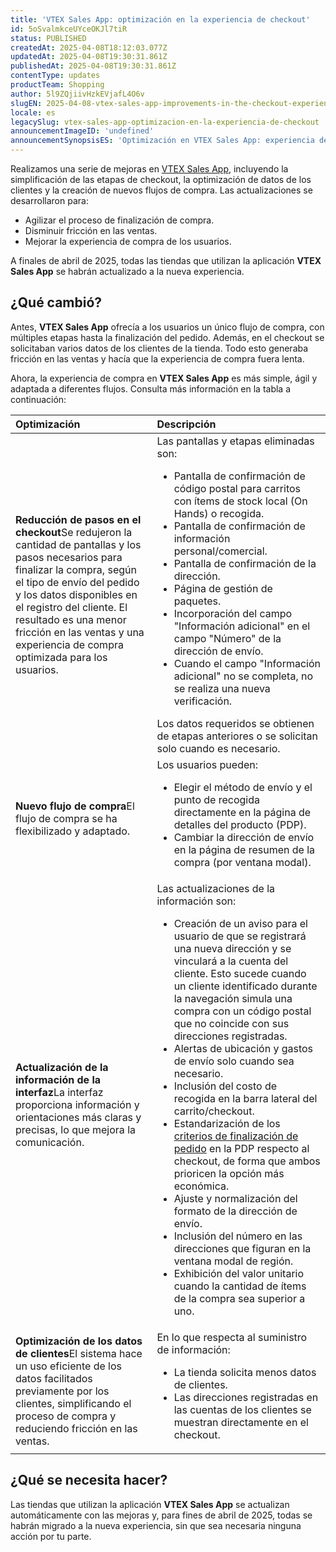 ```yaml
---
title: 'VTEX Sales App: optimización en la experiencia de checkout'
id: 5oSvalmkceUYceOKJl7tiR
status: PUBLISHED
createdAt: 2025-04-08T18:12:03.077Z
updatedAt: 2025-04-08T19:30:31.861Z
publishedAt: 2025-04-08T19:30:31.861Z
contentType: updates
productTeam: Shopping
author: 5l9ZQjiivHzkEVjafL4O6v
slugEN: 2025-04-08-vtex-sales-app-improvements-in-the-checkout-experience
locale: es
legacySlug: vtex-sales-app-optimizacion-en-la-experiencia-de-checkout
announcementImageID: 'undefined'
announcementSynopsisES: 'Optimización en VTEX Sales App: experiencia de compra más simple en el checkout y aprovechamiento de datos de clientes.'
---
```


Realizamos una serie de mejoras en [VTEX Sales App](https://help.vtex.com/es/tutorial/vtex-sales-app-faq--3CRKQHzflSW0DXenEHUpP5), incluyendo la simplificación de las etapas de checkout, la optimización de datos de los clientes y la creación de nuevos flujos de compra. Las actualizaciones se desarrollaron para:

- Agilizar el proceso de finalización de compra.
- Disminuir fricción en las ventas.
- Mejorar la experiencia de compra de los usuarios.

A finales de abril de 2025, todas las tiendas que utilizan la aplicación **VTEX Sales App** se habrán actualizado a la nueva experiencia.

## ¿Qué cambió?

Antes, **VTEX Sales App** ofrecía a los usuarios un único flujo de compra, con múltiples etapas hasta la finalización del pedido. Además, en el checkout se solicitaban varios datos de los clientes de la tienda. Todo esto generaba fricción en las ventas y hacía que la experiencia de compra fuera lenta.

Ahora, la experiencia de compra en **VTEX Sales App** es más simple, ágil y adaptada a diferentes flujos. Consulta más información en la tabla a continuación:

| **Optimización** | **Descripción** |
| :--- | :--- |
| **Reducción de pasos en el checkout**Se redujeron la cantidad de pantallas y los pasos necesarios para finalizar la compra, según el tipo de envío del pedido y los datos disponibles en el registro del cliente. El resultado es una menor fricción en las ventas y una experiencia de compra optimizada para los usuarios. | Las pantallas y etapas eliminadas son:<ul><li>Pantalla de confirmación de código postal para carritos con ítems de stock local (On Hands) o recogida.</li><li>Pantalla de confirmación de información personal/comercial.</li><li>Pantalla de confirmación de la dirección.</li><li>Página de gestión de paquetes.</li><li>Incorporación del campo "Información adicional" en el campo "Número" de la dirección de envío.</li><li>Cuando el campo "Información adicional" no se completa, no se realiza una nueva verificación.</li></ul>Los datos requeridos se obtienen de etapas anteriores o se solicitan solo cuando es necesario. |
| **Nuevo flujo de compra**El flujo de compra se ha flexibilizado y adaptado. | Los usuarios pueden:<ul><li>Elegir el método de envío y el punto de recogida directamente en la página de detalles del producto (PDP).</li><li>Cambiar la dirección de envío en la página de resumen de la compra (por ventana modal).</li></ul> |
| **Actualización de la información de la interfaz**La interfaz proporciona información y orientaciones más claras y precisas, lo que mejora la comunicación. | Las actualizaciones de la información son:<ul><li>Creación de un aviso para el usuario de que se registrará una nueva dirección y se vinculará a la cuenta del cliente. Esto sucede cuando un cliente identificado durante la navegación simula una compra con un código postal que no coincide con sus direcciones registradas.</li><li>Alertas de ubicación y gastos de envío solo cuando sea necesario.</li><li>Inclusión del costo de recogida en la barra lateral del carrito/checkout.</li><li>Estandarización de los [criterios de finalización de pedido](https://help.vtex.com/es/tutorial/selecao-de-sellers-white-label--3MemNQ4pKkWCpMdzI27AHa) en la PDP respecto al checkout, de forma que ambos prioricen la opción más económica.</li><li>Ajuste y normalización del formato de la dirección de envío.</li><li>Inclusión del número en las direcciones que figuran en la ventana modal de región.</li><li>Exhibición del valor unitario cuando la cantidad de ítems de la compra sea superior a uno.</li></ul> |
| **Optimización de los datos de clientes**El sistema hace un uso eficiente de los datos facilitados previamente por los clientes, simplificando el proceso de compra y reduciendo fricción en las ventas. | En lo que respecta al suministro de información:<ul><li>La tienda solicita menos datos de clientes.</li><li>Las direcciones registradas en las cuentas de los clientes se muestran directamente en el checkout.</li></ul> |

## ¿Qué se necesita hacer?

Las tiendas que utilizan la aplicación **VTEX Sales App** se actualizan automáticamente con las mejoras y, para fines de abril de 2025, todas se habrán migrado a la nueva experiencia, sin que sea necesaria ninguna acción por tu parte.

